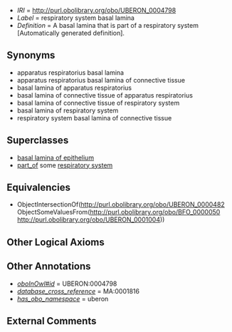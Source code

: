  * *IRI* = http://purl.obolibrary.org/obo/UBERON_0004798
 * *Label* = respiratory system basal lamina
 * *Definition* = A basal lamina that is part of a respiratory system [Automatically generated definition].

## Synonyms

 * apparatus respiratorius basal lamina
 * apparatus respiratorius basal lamina of connective tissue
 * basal lamina of apparatus respiratorius
 * basal lamina of connective tissue of apparatus respiratorius
 * basal lamina of connective tissue of respiratory system
 * basal lamina of respiratory system
 * respiratory system basal lamina of connective tissue

## Superclasses

 * [basal lamina of epithelium](../../UBERON/82/UBERON_0000482.md)
 * [part_of](../../BFO/50/BFO_0000050.md) some [respiratory system](../../UBERON/04/UBERON_0001004.md)

## Equivalencies

 * ObjectIntersectionOf(<http://purl.obolibrary.org/obo/UBERON_0000482> ObjectSomeValuesFrom(<http://purl.obolibrary.org/obo/BFO_0000050> <http://purl.obolibrary.org/obo/UBERON_0001004>))

## Other Logical Axioms


## Other Annotations

 * *[oboInOwl#id](../../id/oboInOwl#id.md)* = UBERON:0004798
 * *[database_cross_reference](../../ef/oboInOwl#hasDbXref.md)* = MA:0001816
 * *[has_obo_namespace](../../ce/oboInOwl#hasOBONamespace.md)* = uberon

## External Comments

